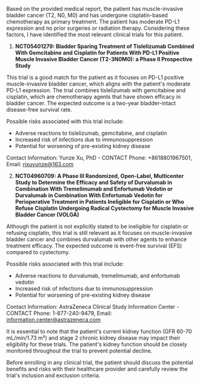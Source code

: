 Based on the provided medical report, the patient has muscle-invasive bladder cancer (T2, N0, M0) and has undergone cisplatin-based chemotherapy as primary treatment. The patient has moderate PD-L1 expression and no prior surgeries or radiation therapy. Considering these factors, I have identified the most relevant clinical trials for this patient.

1. **NCT05401279: Bladder Sparing Treatment of Tislelizumab Combined With Gemcitabine and Cisplatin for Patients With PD-L1 Positive Muscle Invasive Bladder Cancer (T2-3N0M0): a Phase II Prospective Study**

This trial is a good match for the patient as it focuses on PD-L1 positive muscle-invasive bladder cancer, which aligns with the patient's moderate PD-L1 expression. The trial combines tislelizumab with gemcitabine and cisplatin, which are chemotherapy agents that have shown efficacy in bladder cancer. The expected outcome is a two-year bladder-intact disease-free survival rate.

Possible risks associated with this trial include:

* Adverse reactions to tislelizumab, gemcitabine, and cisplatin
* Increased risk of infections due to immunosuppression
* Potential for worsening of pre-existing kidney disease

Contact Information:
Yunze Xu, PhD - CONTACT
Phone: +8618801967501, Email: rjxuyunze@163.com

2. **NCT04960709: A Phase III Randomized, Open-Label, Multicenter Study to Determine the Efficacy and Safety of Durvalumab in Combination With Tremelimumab and Enfortumab Vedotin or Durvalumab in Combination With Enfortumab Vedotin for Perioperative Treatment in Patients Ineligible for Cisplatin or Who Refuse Cisplatin Undergoing Radical Cystectomy for Muscle Invasive Bladder Cancer (VOLGA)**

Although the patient is not explicitly stated to be ineligible for cisplatin or refusing cisplatin, this trial is still relevant as it focuses on muscle-invasive bladder cancer and combines durvalumab with other agents to enhance treatment efficacy. The expected outcome is event-free survival (EFS) compared to cystectomy.

Possible risks associated with this trial include:

* Adverse reactions to durvalumab, tremelimumab, and enfortumab vedotin
* Increased risk of infections due to immunosuppression
* Potential for worsening of pre-existing kidney disease

Contact Information:
AstraZeneca Clinical Study Information Center - CONTACT
Phone: 1-877-240-9479, Email: information.center@astrazeneca.com

It is essential to note that the patient's current kidney function (GFR 60-70 mL/min/1.73 m²) and stage 2 chronic kidney disease may impact their eligibility for these trials. The patient's kidney function should be closely monitored throughout the trial to prevent potential decline.

Before enrolling in any clinical trial, the patient should discuss the potential benefits and risks with their healthcare provider and carefully review the trial's inclusion and exclusion criteria.